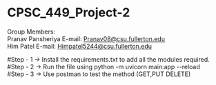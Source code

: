 # CPSC_449_Project-2

Group Members:
<br>
Pranav Pansheriya            E-mail: Pranav08@csu.fullerton.edu
<br>
Him Patel        E-mail: Himpatel5244@csu.fullerton.edu
<br>


#Step - 1 -> Install the requirements.txt to add all the modules required.
<br>
#Step - 2 -> Run the file using python -m uvicorn main:app --reload
<br>
#Step - 3 -> Use postman to test the method (GET,PUT DELETE)


